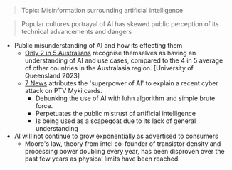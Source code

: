 >Topic: Misinformation surrounding artificial intelligence 

> Popular cultures portrayal of AI has skewed public perception of its technical advancements and dangers

- Public misunderstanding of AI and how its effecting them
	- [Only 2 in 5 Australians](https://espace.library.uq.edu.au/view/UQ:00d3c94) recognise themselves as having an understanding of AI and use cases, compared to the 4 in 5 average of other countries in the Australasia region. \[University of Queensland 2023]
	- [7 News](https://www.youtube.com/watch?v=fsPtyuwwLuo) attributes the 'superpower of AI' to explain a recent cyber attack on PTV Myki cards.
		- Debunking the use of AI with luhn algorithm and simple brute force.
		- Perpetuates the public mistrust of artificial intelligence
		- Is being used as a scapegoat due to its lack of general understanding 
- AI will not continue to grow exponentially as advertised to consumers
	- Moore's law, theory from intel co-founder of transistor density and processing power doubling every year, has been disproven over the past few years as physical limits have been reached.
